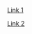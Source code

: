 [Link 1](https://curriculum.laboratoria.la/pt/topics/javascript//04-arrays)

[Link 2](https://nodejs.org/docs/latest/api/modules.html)